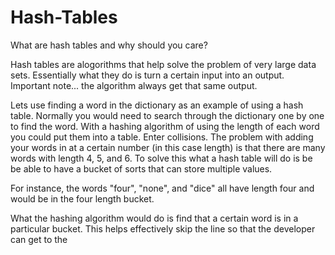 # Hash-Tables

What are hash tables and why should you care?

Hash tables are alogorithms that help solve the problem of very large data sets. Essentially what they do is turn a certain input into an output. Important note... the algorithm always get that same output. 

Lets use finding a word in the dictionary as an example of using a hash table. Normally you would need to search through the dictionary one by one to find the word. With a hashing algorithm of using the length of each word you could put them into a table. 
Enter collisions. The problem with adding your words in at a certain number (in this case length) is that there are many words with length 4, 5, and 6. To solve this what a hash table will do is be be able to have a bucket of sorts that can store multiple values.

For instance, the words "four", "none", and "dice" all have length four and would be in the four length bucket.

What the hashing algorithm would do is find that a certain word is in a particular bucket. This helps effectively skip the line so that the developer can get to the 
